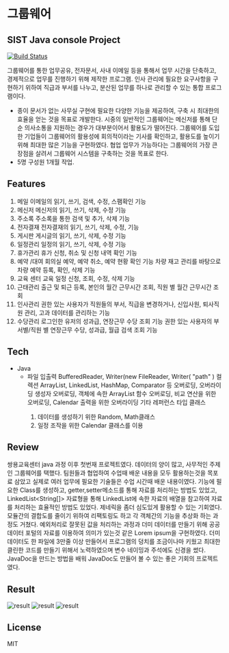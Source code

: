 # 그룹웨어
## SIST Java console Project

[![Build Status](https://travis-ci.org/joemccann/dillinger.svg?branch=master)](https://travis-ci.org/joemccann/dillinger)

그룹웨어를 통한 업무공유, 전자문서, 사내 이메일 등을 통해서 업무 시간을 단축하고, 경제적으로 업무를 진행하기 위해 제작한 프로그램. 인사 관리에 필요한 요구사항을 구현하기 위하여 직급과 부서를 나누고, 분산된 업무를 하나로 관리할 수 있는 통합 프로그램이다.

- 종이 문서가 없는 사무실 구현에 필요한 다양한 기능을 제공하여, 구축 시 최대한의 효율을 얻는 것을 목표로 개발한다. 시중의 일반적인 그룹웨어는 메신저를 통해 단순 의사소통을 지원하는 경우가 대부분이어서 활용도가 떨어진다. 그룹웨어를 도입한 기업들이 그룹웨어의 활용성에 회의적이라는 기사를 확인하고, 활용도를 높이기 위해 최대한 많은 기능을 구현하였다. 협업 업무가 가능하다는 그룹웨어의 가장 큰 장점을 살려서 그룹웨어 시스템을 구축하는 것을 목표로 한다.
- 5명 구성원 1개월 작업.

## Features
1. 메일
이메일의 읽기, 쓰기, 검색, 수정, 스팸확인 기능
2. 메신저
메신저의 읽기, 쓰기, 삭제, 수정 기능
3. 주소록
주소록을 통한 검색 및 추가, 삭제 기능
1. 전자결재
전자결재의 읽기, 쓰기, 삭제, 수정, 기능
1. 게시판
게시글의 읽기, 쓰기, 삭제, 수정 기능
1. 일정관리 
일정의 읽기, 쓰기, 삭제, 수정 기능
2. 휴가관리
휴가 신청, 취소 및 신청 내역 확인 기능 
3. 예약 /대여
회의실 예약, 예약 취소, 예약 현황 확인 기능
차량 재고 관리를 바탕으로 차량 예약 등록, 확인, 삭제 기능 
4. 교육 센터
교육 일정 신청, 조회, 수정, 삭제 기능 
1. 근태관리
출근 및 퇴근 등록, 본인의 월간 근무시간 조회, 직원 별 월간 근무시간 조회
2. 인사관리
권한 있는 사용자가 직원들의 부서, 직급을 변경하거나, 신입사원, 퇴사직원 관리, 고과 데이터를 관리하는 기능
3. 수당관리
로그인한 유저의 성과급, 연장근무 수당 조회 기능
권한 있는 사용자의 부서별/직원 별 연장근무 수당, 성과급, 월급 검색 조회 기능



## Tech

- Java
    - 파일 입출력
    BufferedReader, Writer(new FileReader, Writer( "path" )
    컬렉션
    ArrayList<T>, LinkedList<T>, HashMap<T>, Comparator 등
    오버로딩, 오버라이딩
    생성자 오버로딩, 객체에 속한 ArrayList 함수 오버로딩, 비교 연산을 위한 오버로딩, Calendar 출력을 위한 오버라이딩
    기타 레퍼런스 타입 클래스 
        1. 데이터를 생성하기 위한 Random, Math클래스
        2.  일정 조작을 위한 Calendar 클래스를 이용


    

## Review

쌍용교육센터 java 과정 이후 첫번재 프로젝트였다.
데이터의 양이 많고, 사무적인 주제인 그룹웨어를 택했다.
팀원들과 협업하여 수업때 배운 내용을 모두 활용하는것을 목포료 삼았고
실제로 여러 업무에 필요한 기술들은 수업 시간때 배운 내용이였다.
기능에 필요한 Class를 생성하고, getter,setter메소드를 통해 자료를 처리하는 방법도 있었고, 
LinkedList<String[]> 자료형을 통해 LinkedList에 속한 자료의 배열을 참고하여 자료를 처리하는 효율적인 방법도 있었다.
제네릭을 좀더 심도있게 활용할 수 있는 기회였다.
모듈간의 결합도를 줄이기 위하여 리팩토링도 하고 각 객체간의 기능을 추상화 하는 과정도 거쳤다.
예외처리로 잘못된 값을 처리하는 과정과 더미 데이터를 만들기 위해 공공데이터 포털의 자료를 이용하여 의미가 있는것 같은 Lorem ipsum을 구현하였다.
더미데이터도 한 파일에 3만줄 이상 만들어서 프로그램의 덩치를 조금이나마 키웠고
최대한 클린한 코드를 만들기 위해서 노력하였으며 변수 네이밍과 주석에도 신경을 썼다.
JavaDoc을 만드는 방법을 배워 JavaDoc도 만들어 볼 수 있는 좋은 기회의 프로젝트였다.



## Result
![result](result1.png)
![result](result2.png)
![result](result3.png)

## License

MIT
